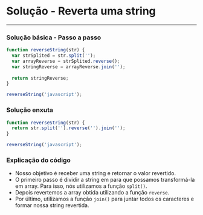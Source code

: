 # Solução - Reverta uma string
---
### Solução básica - Passo a passo
```javascript
function reverseString(str) {
  var strSplited = str.split('');
  var arrayReverse = strSplited.reverse();
  var stringReverse = arrayReverse.join('');
  
  return stringReverse;
}

reverseString('javascript');
```

### Solução enxuta
```javascript
function reverseString(str) {
  return str.split('').reverse('').join('');
}

reverseString('javascript');
```

### Explicação do código
- Nosso objetivo é receber uma string e retornar o valor revertido.
- O primeiro passo é dividir a string em para que possamos transformá-la em array. Para isso, nós utilizamos a função `split()`.
- Depois revertemos a array obtida utilizando a função `reverse`.
- Por último, utilizamos a função `join()` para juntar todos os caracteres e formar nossa string revertida.